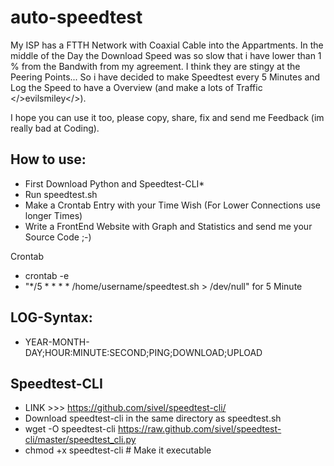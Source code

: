 # auto-speedtest
My ISP has a FTTH Network with Coaxial Cable into the Appartments. In the middle of the Day the Download Speed was so slow that i have lower than 1 % from the Bandwith from my agreement. I think they are stingy at the Peering Points... So i have decided to make Speedtest every 5 Minutes and Log the Speed to have a Overview (and make a lots of Traffic </>evilsmiley</>).

I hope you can use it too, please copy, share, fix and send me Feedback (im really bad at Coding).

How to use:
-----------
* First Download Python and Speedtest-CLI*
* Run speedtest.sh
* Make a Crontab Entry with your Time Wish (For Lower Connections use longer Times)
* Write a FrontEnd Website with Graph and Statistics and send me your Source Code ;-)

Crontab
* crontab -e
* "*/5 *    * * *   /home/username/speedtest.sh > /dev/null" for 5 Minute
 
LOG-Syntax:
-----------
* YEAR-MONTH-DAY;HOUR:MINUTE:SECOND;PING;DOWNLOAD;UPLOAD

Speedtest-CLI
-------------
* LINK >>> https://github.com/sivel/speedtest-cli/
* Download speedtest-cli in the same directory as speedtest.sh
* wget -O speedtest-cli https://raw.github.com/sivel/speedtest-cli/master/speedtest_cli.py
* chmod +x speedtest-cli # Make it executable
